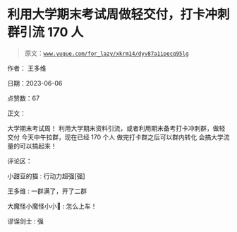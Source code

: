 # 利用大学期末考试周做轻交付，打卡冲刺群引流 170 人

> 原文：[`www.yuque.com/for_lazy/xkrm14/dyv87a1ipecq95lg`](https://www.yuque.com/for_lazy/xkrm14/dyv87a1ipecq95lg)

作者： 王多维

日期：2023-06-06

点赞数：67

正文：

大学期末考试周！ 利用大学期末资料引流，或者利用期末备考打卡冲刺群，做轻交付 今天中午拉群，现在已经 170 个人 做完打卡群之后可以群内转化 会搞大学流量的可以搞起来！

评论区：

小甜豆的猫 : 行动力超强[强]

王多维 : 一群满了，开了二群

大魔怪小魔怪小小🍄 : 怎么上车！

谬误剑士 : 强



